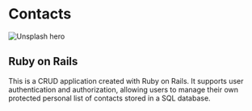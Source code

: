 # Contacts
![Unsplash hero](https://images.unsplash.com/photo-1665686377065-08ba896d16fd?q=80&w=2670&auto=format&fit=crop&ixlib=rb-4.0.3&ixid=M3wxMjA3fDB8MHxwaG90by1wYWdlfHx8fGVufDB8fHx8fA%3D%3D)

## Ruby on Rails
This is a CRUD application created with Ruby on Rails. It supports user authentication and authorization, allowing users to manage their own protected personal list of contacts stored in a SQL database.
